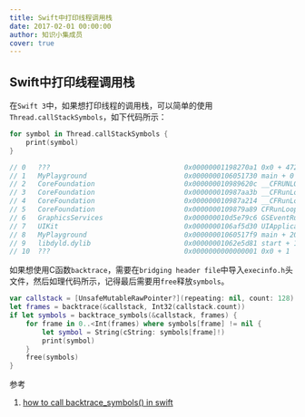 ```yaml
---
title: Swift中打印线程调用栈
date: 2017-02-01 00:00:00
author: 知识小集成员
cover: true
---
```


Swift中打印线程调用栈
----------

在`Swift 3`中，如果想打印线程的调用栈，可以简单的使用`Thread.callStackSymbols`，如下代码所示：

```swift
for symbol in Thread.callStackSymbols {
    print(symbol)
}

// 0   ???                                 0x00000001198270a1 0x0 + 4722946209
// 1   MyPlayground                        0x0000000106051730 main + 0
// 2   CoreFoundation                      0x000000010989620c __CFRUNLOOP_IS_CALLING_OUT_TO_A_BLOCK__ + 12
// 3   CoreFoundation                      0x000000010987aa3b __CFRunLoopDoBlocks + 203
// 4   CoreFoundation                      0x000000010987a214 __CFRunLoopRun + 1300
// 5   CoreFoundation                      0x0000000109879a89 CFRunLoopRunSpecific + 409
// 6   GraphicsServices                    0x000000010d5e79c6 GSEventRunModal + 62
// 7   UIKit                               0x0000000106af5d30 UIApplicationMain + 159
// 8   MyPlayground                        0x00000001060517f9 main + 201
// 9   libdyld.dylib                       0x00000001062e5d81 start + 1
// 10  ???                                 0x0000000000000001 0x0 + 1
```

如果想使用C函数`backtrace`，需要在`bridging header file`中导入`execinfo.h`头文件，然后如理代码所示，记得最后需要用`free`释放`symbols`。

```swift
var callstack = [UnsafeMutableRawPointer?](repeating: nil, count: 128)
let frames = backtrace(&callstack, Int32(callstack.count))
if let symbols = backtrace_symbols(&callstack, frames) {
    for frame in 0..<Int(frames) where symbols[frame] != nil {
        let symbol = String(cString: symbols[frame]!)
        print(symbol)
    }
    free(symbols)
}
```

参考

1. [how to call backtrace_symbols() in swift](http://stackoverflow.com/questions/40801545/how-to-call-backtrace-symbols-in-swift)